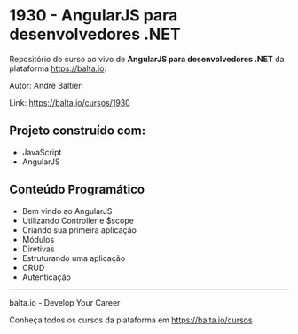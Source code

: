 # 1930 - AngularJS para desenvolvedores .NET ##

Repositório do curso ao vivo de **AngularJS para desenvolvedores .NET** da plataforma https://balta.io.

Autor: André Baltieri

Link: https://balta.io/cursos/1930

## Projeto construído com: ##
* JavaScript
* AngularJS

## Conteúdo Programático ##
* Bem vindo ao AngularJS
* Utilizando Controller e $scope
* Criando sua primeira aplicação
* Módulos
* Diretivas
* Estruturando uma aplicação
* CRUD
* Autenticação

---
balta.io - Develop Your Career

Conheça todos os cursos da plataforma em https://balta.io/cursos

